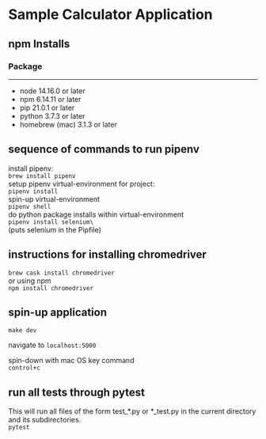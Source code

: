 # Sample Calculator Application

## npm Installs
### Package
-------------------------
 - node 14.16.0 or later
 - npm 6.14.11 or later
 - pip 21.0.1 or later
 - python 3.7.3 or later
 - homebrew (mac) 3.1.3 or later  

## sequence of commands to run pipenv
install pipenv:   
```brew install pipenv```  
setup pipenv virtual-environment for project:    
```pipenv install```  
spin-up virtual-environment  
```pipenv shell```  
do python package installs within virtual-environment  
```pipenv install selenium\```  
    (puts selenium in the Pipfile)   


## instructions for installing chromedriver

```brew cask install chromedriver```  
or using npm  
```npm install chromedriver```  

## spin-up application

````make dev````  
  
navigate to `localhost:5000`  
  
spin-down with mac OS key command  
````control+c````  

## run all tests through pytest

This will run all files of the form test_*.py or *_test.py in the current directory and its subdirectories.  
```pytest```